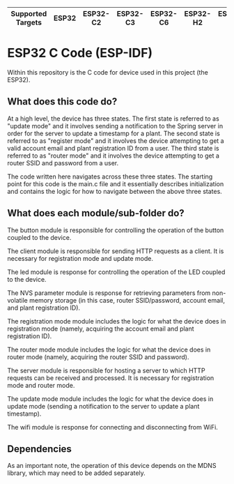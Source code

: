 | Supported Targets | ESP32 | ESP32-C2 | ESP32-C3 | ESP32-C6 | ESP32-H2 | ESP32-P4 | ESP32-S2 | ESP32-S3 |
| ----------------- | ----- | -------- | -------- | -------- | -------- | -------- | -------- | -------- |

# ESP32 C Code (ESP-IDF)

Within this repository is the C code for device used in this project (the ESP32).

## What does this code do?
At a high level, the device has three states. The first state is referred to as "update mode" and it involves sending a notification to the Spring server in order for the server to update a timestamp for a plant. The second state is referred to as "register mode" and it involves the device attempting to get a valid account email and plant registration ID from a user. The third state is referred to as "router mode" and it involves the device attempting to get a router SSID and password from a user.

The code written here navigates across these three states. The starting point for this code is the main.c file and it essentially describes initialization and contains the logic for how to navigate between the above three states.

## What does each module/sub-folder do?

The button module is responsible for controlling the operation of the button coupled to the device.

The client module is responsible for sending HTTP requests as a client. It is necessary for registration mode and update mode.

The led module is response for controlling the operation of the LED coupled to the device.

The NVS parameter module is response for retrieving parameters from non-volatile memory storage (in this case, router SSID/password, account email, and plant registration ID).

The registration mode module includes the logic for what the device does in registration mode (namely, acquiring the account email and plant registration ID).

The router mode module includes the logic for what the device does in router mode (namely, acquiring the router SSID and password).

The server module is responsible for hosting a server to which HTTP requests can be received and processed. It is necessary for registration mode and router mode.

The update mode module includes the logic for what the device does in update mode (sending a notification to the server to update a plant timestamp).

The wifi module is response for connecting and disconnecting from WiFi.

## Dependencies

As an important note, the operation of this device depends on the MDNS library, which may need to be added separately.
